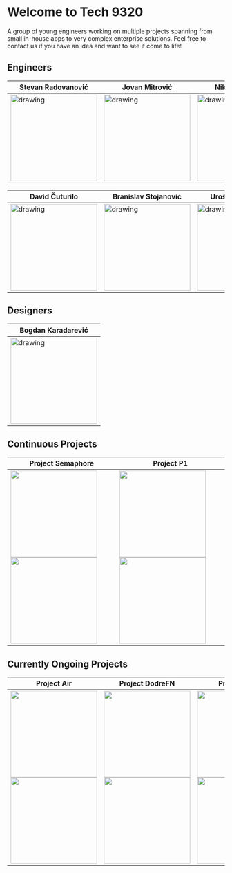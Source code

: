 # Welcome to Tech 9320

A group of young engineers working on multiple projects spanning from small in-house apps to very complex enterprise solutions. Feel free to contact us if you have an idea and want to see it come to life!

## Engineers

| Stevan Radovanović  | Jovan Mitrović  | Nikola Petrović  |
|---|---|---|
| <img src="https://avatars.githubusercontent.com/u/107929243?v=4" alt="drawing" width="200"/> | <img src="https://avatars.githubusercontent.com/u/79802504?v=4" alt="drawing" width="200"/>  | <img src="https://avatars.githubusercontent.com/u/78090394?v=4" alt="drawing" width="200"/>  |

| David Čuturilo  | Branislav Stojanović  | Uroš Stanimirović |
|---|---|---|
| <img src="https://avatars.githubusercontent.com/u/57576302?v=4" alt="drawing" width="200"/> | <img src="https://avatars.githubusercontent.com/u/44339816?v=4" alt="drawing" width="200"/>  | <img src="https://avatars.githubusercontent.com/u/50801482?v=4" alt="drawing" width="200"/>  |

## Designers

| Bogdan Karadarević  |
|---|
| <img src="https://avatars.githubusercontent.com/u/111356605?v=4" alt="drawing" width="200"/> |

## Continuous Projects

| Project Semaphore | Project P1 |
|---|---|
| <img src="https://user-images.githubusercontent.com/107929243/185597547-d4a5244b-8de8-409c-a997-b39f061138b5.png#gh-dark-mode-only" width="200"/> <img src="https://user-images.githubusercontent.com/107929243/185620319-a432f1e6-5472-4296-ac26-d9555de95dd0.png#gh-light-mode-only" width="200"/> | <img src="https://user-images.githubusercontent.com/107929243/185595044-e5641f92-ee0c-4c01-a069-358cbcf2da9c.png#gh-dark-mode-only" width="200"/> <img src="https://user-images.githubusercontent.com/107929243/185620171-bb2dbd55-0672-4828-81ef-f85956764e78.png#gh-light-mode-only" width="200"/> |

## Currently Ongoing Projects

| Project Air | Project DodreFN | Project Hugo |
|---|---|---|
| <img src="https://user-images.githubusercontent.com/107929243/185619091-cf7c77c2-7f90-49ed-8cec-8a8a7f3c3035.png#gh-light-mode-only" width="200"/> <img src="https://user-images.githubusercontent.com/107929243/185619573-a3940da1-918b-4f78-9299-3a196d1b2017.png#gh-dark-mode-only" width="200"/>| <img src="https://user-images.githubusercontent.com/107929243/185616323-d81c7c24-91b4-4eef-8edd-3c555b0db98c.png#gh-dark-mode-only" width="200"/> <img src="https://user-images.githubusercontent.com/107929243/185619975-5c6d92cb-d4f6-4b07-9166-c95d0ea459bc.png#gh-light-mode-only" width="200"/> | <img src="https://user-images.githubusercontent.com/111356605/188320652-fb77c461-f2b5-4a4e-9a1d-c4df3675e3e5.png#gh-dark-mode-only" width="200"/> <img src="https://user-images.githubusercontent.com/111356605/188320657-c7e05750-f209-4184-a5f7-e5a7a8418ca5.png#gh-light-mode-only" width="200"/> |
